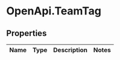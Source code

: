 # OpenApi.TeamTag

## Properties
Name | Type | Description | Notes
------------ | ------------- | ------------- | -------------
